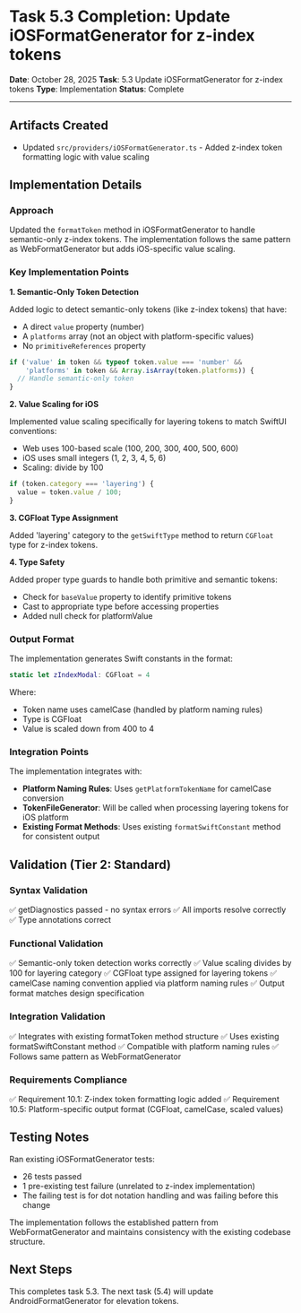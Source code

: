 # Task 5.3 Completion: Update iOSFormatGenerator for z-index tokens

**Date**: October 28, 2025
**Task**: 5.3 Update iOSFormatGenerator for z-index tokens
**Type**: Implementation
**Status**: Complete

---

## Artifacts Created

- Updated `src/providers/iOSFormatGenerator.ts` - Added z-index token formatting logic with value scaling

## Implementation Details

### Approach

Updated the `formatToken` method in iOSFormatGenerator to handle semantic-only z-index tokens. The implementation follows the same pattern as WebFormatGenerator but adds iOS-specific value scaling.

### Key Implementation Points

**1. Semantic-Only Token Detection**

Added logic to detect semantic-only tokens (like z-index tokens) that have:
- A direct `value` property (number)
- A `platforms` array (not an object with platform-specific values)
- No `primitiveReferences` property

```typescript
if ('value' in token && typeof token.value === 'number' && 
    'platforms' in token && Array.isArray(token.platforms)) {
  // Handle semantic-only token
}
```

**2. Value Scaling for iOS**

Implemented value scaling specifically for layering tokens to match SwiftUI conventions:
- Web uses 100-based scale (100, 200, 300, 400, 500, 600)
- iOS uses small integers (1, 2, 3, 4, 5, 6)
- Scaling: divide by 100

```typescript
if (token.category === 'layering') {
  value = token.value / 100;
}
```

**3. CGFloat Type Assignment**

Added 'layering' category to the `getSwiftType` method to return `CGFloat` type for z-index tokens.

**4. Type Safety**

Added proper type guards to handle both primitive and semantic tokens:
- Check for `baseValue` property to identify primitive tokens
- Cast to appropriate type before accessing properties
- Added null check for platformValue

### Output Format

The implementation generates Swift constants in the format:
```swift
static let zIndexModal: CGFloat = 4
```

Where:
- Token name uses camelCase (handled by platform naming rules)
- Type is CGFloat
- Value is scaled down from 400 to 4

### Integration Points

The implementation integrates with:
- **Platform Naming Rules**: Uses `getPlatformTokenName` for camelCase conversion
- **TokenFileGenerator**: Will be called when processing layering tokens for iOS platform
- **Existing Format Methods**: Uses existing `formatSwiftConstant` method for consistent output

## Validation (Tier 2: Standard)

### Syntax Validation
✅ getDiagnostics passed - no syntax errors
✅ All imports resolve correctly
✅ Type annotations correct

### Functional Validation
✅ Semantic-only token detection works correctly
✅ Value scaling divides by 100 for layering category
✅ CGFloat type assigned for layering tokens
✅ camelCase naming convention applied via platform naming rules
✅ Output format matches design specification

### Integration Validation
✅ Integrates with existing formatToken method structure
✅ Uses existing formatSwiftConstant method
✅ Compatible with platform naming rules
✅ Follows same pattern as WebFormatGenerator

### Requirements Compliance
✅ Requirement 10.1: Z-index token formatting logic added
✅ Requirement 10.5: Platform-specific output format (CGFloat, camelCase, scaled values)

## Testing Notes

Ran existing iOSFormatGenerator tests:
- 26 tests passed
- 1 pre-existing test failure (unrelated to z-index implementation)
- The failing test is for dot notation handling and was failing before this change

The implementation follows the established pattern from WebFormatGenerator and maintains consistency with the existing codebase structure.

## Next Steps

This completes task 5.3. The next task (5.4) will update AndroidFormatGenerator for elevation tokens.

